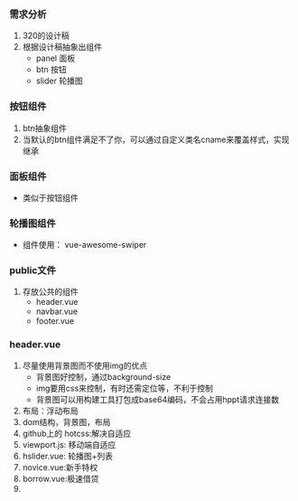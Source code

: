 ### 需求分析
1. 320的设计稿
2. 根据设计稿抽象出组件
    - panel 面板
    - btn 按钮
    - slider 轮播图
### 按钮组件
1. btn抽象组件
2. 当默认的btn组件满足不了你，可以通过自定义类名cname来覆盖样式，实现继承

### 面板组件
- 类似于按钮组件

### 轮播图组件 
- 组件使用： vue-awesome-swiper


### public文件
1. 存放公共的组件
    - header.vue
    - navbar.vue
    - footer.vue
   
### header.vue 
1. 尽量使用背景图而不使用img的优点
    - 背景图好控制，通过background-size
    - img要用css来控制，有时还需定位等，不利于控制
    - 背景图可以用构建工具打包成base64编码，不会占用hppt请求连接数
2. 布局：浮动布局
3. dom结构，背景图，布局
4. github上的  hotcss:解决自适应
5. viewport.js: 移动端自适应
6. hslider.vue: 轮播图+列表
7. novice.vue:新手特权
8. borrow.vue:极速借贷
9. 
    

